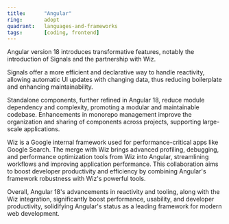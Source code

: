 ```yaml
---
title:      "Angular"
ring:       adopt
quadrant:   languages-and-frameworks
tags:       [coding, frontend]
---
```


Angular version 18 introduces transformative features, notably the introduction of Signals and the partnership with Wiz.

Signals offer a more efficient and declarative way to handle reactivity, allowing automatic UI updates with changing data, thus reducing boilerplate and enhancing maintainability.

Standalone components, further refined in Angular 18, reduce module dependency and complexity, promoting a modular and maintainable codebase. Enhancements in monorepo management improve the organization and sharing of components across projects, supporting large-scale applications.

Wiz is a Google internal framework used for performance-critical apps like Google Search. The merge with Wiz brings advanced profiling, debugging, and performance optimization tools from Wiz into Angular, streamlining workflows and improving application performance. This collaboration aims to boost developer productivity and efficiency by combining Angular's framework robustness with Wiz's powerful tools.

Overall, Angular 18's advancements in reactivity and tooling, along with the Wiz integration, significantly boost performance, usability, and developer productivity, solidifying Angular's status as a leading framework for modern web development.
